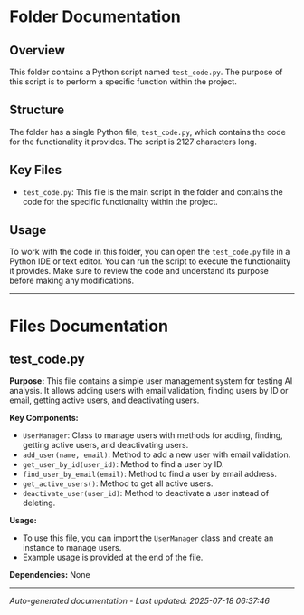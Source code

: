 # Folder Documentation

## Overview
This folder contains a Python script named `test_code.py`. The purpose of this script is to perform a specific function within the project.

## Structure
The folder has a single Python file, `test_code.py`, which contains the code for the functionality it provides. The script is 2127 characters long.

## Key Files
- `test_code.py`: This file is the main script in the folder and contains the code for the specific functionality within the project.

## Usage
To work with the code in this folder, you can open the `test_code.py` file in a Python IDE or text editor. You can run the script to execute the functionality it provides. Make sure to review the code and understand its purpose before making any modifications.

---

# Files Documentation

## test_code.py

**Purpose:** This file contains a simple user management system for testing AI analysis. It allows adding users with email validation, finding users by ID or email, getting active users, and deactivating users.

**Key Components:**
- `UserManager`: Class to manage users with methods for adding, finding, getting active users, and deactivating users.
- `add_user(name, email)`: Method to add a new user with email validation.
- `get_user_by_id(user_id)`: Method to find a user by ID.
- `find_user_by_email(email)`: Method to find a user by email address.
- `get_active_users()`: Method to get all active users.
- `deactivate_user(user_id)`: Method to deactivate a user instead of deleting.

**Usage:** 
- To use this file, you can import the `UserManager` class and create an instance to manage users.
- Example usage is provided at the end of the file.

**Dependencies:** None

---
*Auto-generated documentation - Last updated: 2025-07-18 06:37:46*
